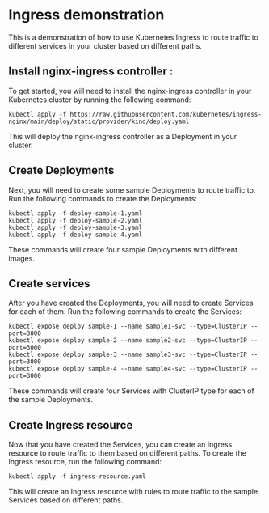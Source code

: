 # Ingress demonstration 
This is a demonstration of how to use Kubernetes Ingress to route traffic to different services in your cluster based on different paths.

## Install nginx-ingress controller :
To get started, you will need to install the nginx-ingress controller in your Kubernetes cluster by running the following command:

```
kubectl apply -f https://raw.githubusercontent.com/kubernetes/ingress-nginx/main/deploy/static/provider/kind/deploy.yaml
```

This will deploy the nginx-ingress controller as a Deployment in your cluster.

## Create Deployments
Next, you will need to create some sample Deployments to route traffic to. Run the following commands to create the Deployments:

```
kubectl apply -f deploy-sample-1.yaml
kubectl apply -f deploy-sample-2.yaml
kubectl apply -f deploy-sample-3.yaml
kubectl apply -f deploy-sample-4.yaml

```

These commands will create four sample Deployments with different images.

## Create services
After you have created the Deployments, you will need to create Services for each of them. Run the following commands to create the Services:

```
kubectl expose deploy sample-1 --name sample1-svc --type=ClusterIP --port=3000
kubectl expose deploy sample-2 --name sample2-svc --type=ClusterIP --port=3000
kubectl expose deploy sample-3 --name sample3-svc --type=ClusterIP --port=3000
kubectl expose deploy sample-4 --name sample4-svc --type=ClusterIP --port=3000
```

These commands will create four Services with ClusterIP type for each of the sample Deployments.

## Create Ingress resource
Now that you have created the Services, you can create an Ingress resource to route traffic to them based on different paths. To create the Ingress resource, run the following command:

```
kubectl apply -f ingress-resource.yaml
```

This will create an Ingress resource with rules to route traffic to the sample Services based on different paths.

